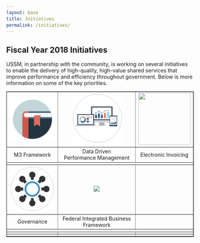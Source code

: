 ```yaml
---
layout: base
title: Initiatives
permalink: /initiatives/
---
```

## Fiscal Year 2018 Initiatives
USSM, in partnership with the community, is working on several initiatives to enable the delivery of high-quality, high-value shared services that improve performance and efficiency throughout government. Below is more information on some of the key priorities.

<table border="1" width="75%" align="center">
<tbody>
<tr>
<td align="center"><a href="../m3" class="local-link"><img src="../assets/img/playbook2.png" border="0" /></a></td>
<td align="center"><a href="../providerstat" class="local-link"><img src="../assets/img/providerstat.circle.png" width="140" height="140" border="0" /></a></td>
<td align="center"><a href="https://www.ussm.gov/einvoicing/" class="local-link"><img src="https://s3.amazonaws.com/sitesusa/wp-content/uploads/sites/1041/2017/01/einvoice.icon_.png" width="140" height="140" border="0" /></a></td>
</tr>
<tr>
<td align="center">M3 Framework</td>
<td align="center">Data Driven<br />
Performance Management</td>
<td align="center">Electronic Invoicing</td>
</tr>
<tr>
<td colspan="3"></td>
</tr>
<tr>
<td align="center"><a href="https://www.ussm.gov/governance" class="local-link"><img src="../assets/img/governance.png" border="0" /></a></td>
<td align="center"><a href="https://www.ussm.gov/fibf" class="local-link"><img src="https://s3.amazonaws.com/sitesusa/wp-content/uploads/sites/1041/2016/01/fibf.ico.png" border="0" /></a></td>
<td align="center"></td>
</tr>
<tr>
<td align="center">Governance</td>
<td align="center">Federal Integrated Business Framework</td>
<td align="center"></td>
</tr>
<tr>
<td colspan="3"></td>
</tr>
<tr>
<td align="center"></td>
<td align="center"></td>
<td align="center"></td>
</tr>
<tr>
<td align="center"></td>
<td align="center"></td>
<td align="center"></td>
</tr>
</tbody>
</table>
